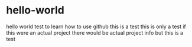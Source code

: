 # hello-world
hello world test to learn how to use github
this is a test
this is only a test
if this were an actual project there would be actual project info
but this is a test
